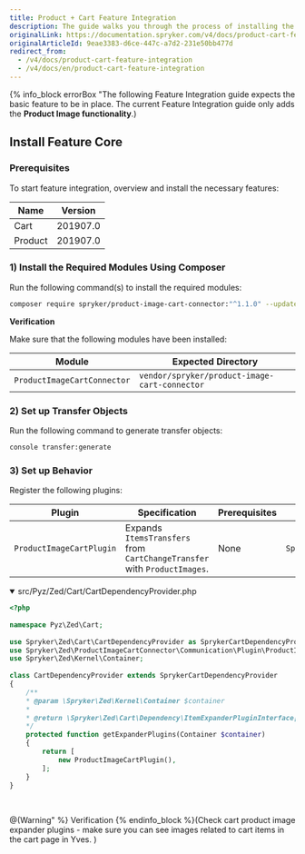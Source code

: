 ```yaml
---
title: Product + Cart Feature Integration
description: The guide walks you through the process of installing the Product and Cart features in your project.
originalLink: https://documentation.spryker.com/v4/docs/product-cart-feature-integration
originalArticleId: 9eae3383-d6ce-447c-a7d2-231e50bb477d
redirect_from:
  - /v4/docs/product-cart-feature-integration
  - /v4/docs/en/product-cart-feature-integration
---
```


{% info_block errorBox "The following Feature Integration guide expects the basic feature to be in place. The current Feature Integration guide only adds the **Product Image functionality**.)

## Install Feature Core
### Prerequisites
To start feature integration, overview and install the necessary features:

| Name | Version |
| --- | --- |
| Cart | 201907.0 |
| Product | 201907.0 |

### 1) Install the Required Modules Using Composer
Run the following command(s) to install the required modules:

```bash
composer require spryker/product-image-cart-connector:"^1.1.0" --update-with-dependencies
```

<section contenteditable="false" class="warningBox"><div class="content">
    
**Verification**
    
Make sure that the following modules have been installed:
    
| Module | Expected Directory |
| --- | --- |
| `ProductImageCartConnector` | `vendor/spryker/product-image-cart-connector` |
</div></section>

### 2) Set up Transfer Objects
Run the following command to generate transfer objects:

```bash
console transfer:generate
```

### 3) Set up Behavior
Register the following plugins:

| Plugin | Specification | Prerequisites | Namespace |
| --- | --- | --- | --- |
| `ProductImageCartPlugin` | Expands `ItemsTransfers` from `CartChangeTransfer` with `ProductImages`. | None | `Spryker\Zed\ProductImageCartConnector\Communication\Plugin` |

<details open>
<summary>src/Pyz/Zed/Cart/CartDependencyProvider.php</summary>
    
```php
<?php
 
namespace Pyz\Zed\Cart;
 
use Spryker\Zed\Cart\CartDependencyProvider as SprykerCartDependencyProvider;
use Spryker\Zed\ProductImageCartConnector\Communication\Plugin\ProductImageCartPlugin;
use Spryker\Zed\Kernel\Container;
 
class CartDependencyProvider extends SprykerCartDependencyProvider
{
	/**
	* @param \Spryker\Zed\Kernel\Container $container
	*
	* @return \Spryker\Zed\Cart\Dependency\ItemExpanderPluginInterface[]
	*/
	protected function getExpanderPlugins(Container $container)
	{
		return [
			new ProductImageCartPlugin(),
		];
	}
}
```
<br>
</details>

@(Warning" %}
Verification
{% endinfo_block %}(Check cart product image expander plugins - make sure you can see images related to cart items in the cart page in Yves. )
